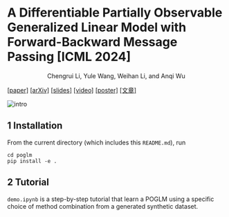 # A Differentiable Partially Observable Generalized Linear Model with Forward-Backward Message Passing [ICML 2024]

<div align='center' >Chengrui Li, Yule Wang, Weihan Li, and Anqi Wu</div>

[[paper]](https://openreview.net/pdf?id=2FKzbEE24s) [[arXiv]](https://arxiv.org/abs/2402.01263) [[slides]](https://jerrysoybean.github.io/assets/pdf/diffPOGLM%20pre.pdf) [[video]](https://www.youtube.com/watch?v=GAK0d4WGQ7E) [[poster]](https://jerrysoybean.github.io/assets/pdf/diffPOGLM%20ICML%202024%20poster.pdf) [[文章]](https://jerrysoybean.github.io/assets/pdf/softPOGLM_ICML_2024_%E4%B8%AD%E6%96%87.pdf)

![intro](assets/intro.png)

## 1 Installation
From the current directory (which includes this `README.md`), run
```
cd poglm
pip install -e .
```

## 2 Tutorial
`demo.ipynb` is a step-by-step tutorial that learn a POGLM using a specific choice of method combination from a generated synthetic dataset.

